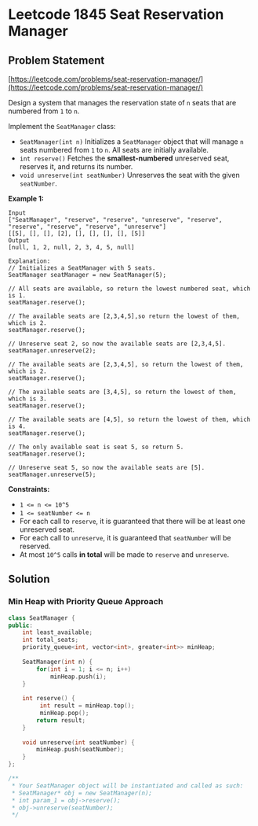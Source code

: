 # Leetcode 1845  Seat Reservation Manager

## Problem Statement

[https://leetcode.com/problems/seat-reservation-manager/](https://leetcode.com/problems/seat-reservation-manager/)

Design a system that manages the reservation state of `n` seats that are numbered from `1` to `n`.

Implement the `SeatManager` class:

* `SeatManager(int n)` Initializes a `SeatManager` object that will manage `n` seats numbered from `1` to `n`. All seats are initially available.
* `int reserve()` Fetches the **smallest-numbered** unreserved seat, reserves it, and returns its number.
* `void unreserve(int seatNumber)` Unreserves the seat with the given `seatNumber`.

**Example 1:**

```text
Input
["SeatManager", "reserve", "reserve", "unreserve", "reserve", "reserve", "reserve", "reserve", "unreserve"]
[[5], [], [], [2], [], [], [], [], [5]]
Output
[null, 1, 2, null, 2, 3, 4, 5, null]

Explanation:
// Initializes a SeatManager with 5 seats.
SeatManager seatManager = new SeatManager(5); 

// All seats are available, so return the lowest numbered seat, which is 1.
seatManager.reserve();

// The available seats are [2,3,4,5],so return the lowest of them, which is 2.  
seatManager.reserve();  

// Unreserve seat 2, so now the available seats are [2,3,4,5].  
seatManager.unreserve(2); 

// The available seats are [2,3,4,5], so return the lowest of them, which is 2.
seatManager.reserve();

// The available seats are [3,4,5], so return the lowest of them, which is 3.   
seatManager.reserve();

// The available seats are [4,5], so return the lowest of them, which is 4.    
seatManager.reserve(); 

// The only available seat is seat 5, so return 5.   
seatManager.reserve(); 

// Unreserve seat 5, so now the available seats are [5].   
seatManager.unreserve(5); 
```

**Constraints:**

* `1 <= n <= 10^5`
* `1 <= seatNumber <= n`
* For each call to `reserve`, it is guaranteed that there will be at least one unreserved seat.
* For each call to `unreserve`, it is guaranteed that `seatNumber` will be reserved.
* At most `10^5` calls **in total** will be made to `reserve` and `unreserve`.

## Solution

### Min Heap with Priority Queue Approach

```cpp
class SeatManager {
public:
    int least_available;
    int total_seats;
    priority_queue<int, vector<int>, greater<int>> minHeap;
    
    SeatManager(int n) {   
        for(int i = 1; i <= n; i++)
            minHeap.push(i);
    }
    
    int reserve() {
         int result = minHeap.top();
         minHeap.pop();
        return result;
    }
    
    void unreserve(int seatNumber) {
        minHeap.push(seatNumber);
    }
};

/**
 * Your SeatManager object will be instantiated and called as such:
 * SeatManager* obj = new SeatManager(n);
 * int param_1 = obj->reserve();
 * obj->unreserve(seatNumber);
 */
```

